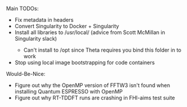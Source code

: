 Main TODOs:

* Fix metadata in headers
* Convert Singularity to Docker + Singularity
* Install all libraries to /usr/local/<package> (advice from Scott McMillan in Singularity slack)
    * Can't install to /opt since Theta requires you bind this folder in to work
* Stop using local image bootstrapping for code containers

Would-Be-Nice:

* Figure out why the OpenMP version of FFTW3 isn't found when
  installing Quantum ESPRESSO with OpenMP
* Figure out why RT-TDDFT runs are crashing in FHI-aims test
  suite
